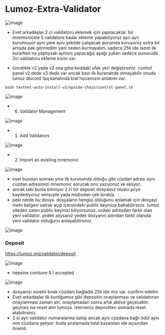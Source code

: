 # Lumoz-Extra-Validator

![image](https://github.com/molla202/Lumoz-Extra-Validator/assets/91562185/27ec99e4-6235-4c6b-a992-72c88a98a335)


- Evet arkadaşlar 2.ci validatoru eklemek için yapılacaklar. bir mnemonickle 5 validatore kadar ekleme yapabiliyoruz ayrı ayrı kurulmuyor aynı yere aynı şekilde çalışacak durumda kuruyoruz extra bir artışda pek görmedim yani neden kurmayalım. sadece 25k ide lazım ilk kurarken ne yaptıysak aynısnı yapacağız aşağı yukarı sadece sunucuda 2ci validatoru ekleme kısmı var.

- öncelikle v2 yada v3 ona göre koddaki ufak yeri değiştirsiniz. control panel v2 dede v3 dede var ancak bazı ilk kuranalrda olmayabilir onuda lumoz discord faq kanalında kral hocamızın anlatımı var.
```
bash testnet-auto-install-v2/opside-chain/control-panel.sh
```

![image](https://github.com/molla202/Lumoz-Extra-Validator/assets/91562185/2b95a6c3-97ff-448e-8043-ba465c1993c4)

- 6. Validator Management
 
![image](https://github.com/molla202/Lumoz-Extra-Validator/assets/91562185/c51813fd-5735-411f-9887-5cf5f0efd261)

-  1. Add Validators

![image](https://github.com/molla202/Lumoz-Extra-Validator/assets/91562185/27dc7303-657a-4c81-8b46-6bd0f396e750)

- 2. Import an existing mnemonic

![image](https://github.com/molla202/Lumoz-Extra-Validator/assets/91562185/36b386ca-6c93-497d-af12-9244781612bf)

- evet bundan sonrası yine ilk kurulumda olduğu gibi cüzdan adresi aynı cüzdan adresimizi mnemonic sorucak onu yazıyoruz ve eklıyor.
- ancak tabi bunla bitmiyor 2.ci bir deposit dosyamız olustu pcye kaydediyoruz winscple yada mobodan çek bırakla.
- peki nerde bu dosya. dosyaların hengisi olduğunu anlamak için dosyayı metn belgesi oalrak açıp içersindeki public keyinize bakabilirsiniz. lumoz siteden zaten public keyinizi biliyorsunuz. ordaki adresden farklı olan yeni validator. yedek alıysanız yedek dosyanın adından farklı olanıda yeni validator olduğunu anlayabilirsiniz.

![image](https://github.com/molla202/Lumoz-Extra-Validator/assets/91562185/0ef4183e-369c-46aa-8b1d-d4aaaea3556e)

### Deposit

https://lumoz.org/validator/deposit

![image](https://github.com/molla202/Lumoz-Extra-Validator/assets/91562185/d2b34ecc-8469-43cd-8b85-2b4b88324928)

- hepsine contiune & I accepted

![image](https://github.com/molla202/Lumoz-Extra-Validator/assets/91562185/8347cc98-1027-4f46-a444-9360b63196a4)

- dosyanızı sureklı bırak cüzdanı bağladık 25k ide miz var.  confirm edelim
- Evet arkadaşlar ilk kurdğumuz gibi depositin onaylanması ve validatorun onaylanması zaman alır. onaylamadan sonra artık aktive geçecektir. geçmez ise reset atın lumoza. isterseniz depositten sonrada reset atabilirsiniz.
- 2 si ayrı validator numaralarına sahip ancak aynı cüzdana bağlı ödül aynı mm cüzdana geliyor. buda sıralamada total kazanılan ide açısından önemli.








